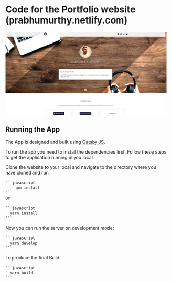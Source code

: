 # Code for the Portfolio website (prabhumurthy.netlify.com)

![Website front](/src/assets/md-file-screenshot.jpg)

## Running the App

The App is designed and built using <a href="http://gatsbyjs.org">Gatsby JS</a>.

To run the app you need to install the dependencies first.
Follow these steps to get the application running in you local

  Clone the website to your local and navigate to the directory where you have cloned and run
  
    ```javascript
        npm install
    ```
    Or
  
    ```javascript
      yarn install
    ```
  Now you can run the server on development mode:
  
    ```javascript
      yarn develop
    ```
  To produce the final Build:
  
    ```javascript
      yarn build
    ```